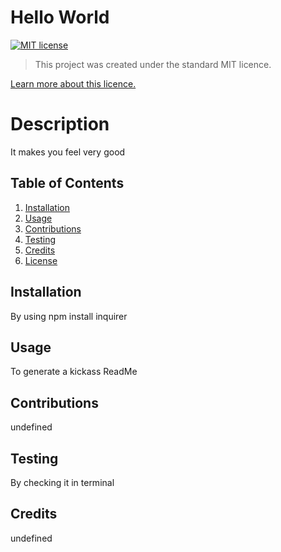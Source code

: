 # Hello World
  [![MIT license](https://img.shields.io/badge/License-MIT-blue.svg)](https://lbesson.mit-license.org/)
  

> This project was created under the standard MIT licence.

[Learn more about this licence.](https://lbesson.mit-license.org/)
  # Description
  It makes you feel very good

  ## Table of Contents
  1. [Installation](##Installation)
  2. [Usage](#Usage)
  3. [Contributions](#Contributions)
  4. [Testing](#Testing)
  5. [Credits](#Credits)
  6. [License](#License)


  ## Installation

  By using npm install inquirer

  ## Usage

  To generate a kickass ReadMe 

  ## Contributions
  undefined

  ## Testing
  By checking it in terminal

  ## Credits
  undefined
